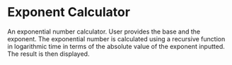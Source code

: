 # Exponent Calculator

An exponential number calculator.
User provides the base and the exponent.
The exponential number is calculated using a recursive function in logarithmic time in terms of the absolute value of the exponent inputted. 
The result is then displayed.
